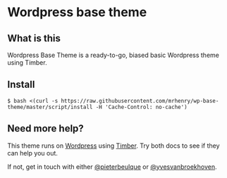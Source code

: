 # Wordpress base theme

## What is this

Wordpress Base Theme is a ready-to-go, biased basic Wordpress theme using Timber.

## Install

```
$ bash <(curl -s https://raw.githubusercontent.com/mrhenry/wp-base-theme/master/script/install -H 'Cache-Control: no-cache')
```

## Need more help?

This theme runs on [Wordpress](https://wordpress.org) using [Timber](http://timber.github.io/timber/). Try both docs to see if they can help you out.

If not, get in touch with either [@pieterbeulque](https://github.com/pieterbeulque) or [@yvesvanbroekhoven](https://github.com/yvesvanbroekhoven).
